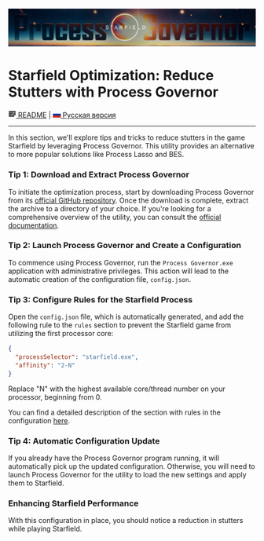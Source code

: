 ![Logo Process Governor](../images/starfield-theme-header.png)

# Starfield Optimization: Reduce Stutters with Process Governor

[![README](../icons/readme.png) README](../README.md) | [![RU](../icons/ru.png) Русская версия](starfield.ru.md)

---

In this section, we'll explore tips and tricks to reduce stutters in the game Starfield by leveraging Process Governor.
This utility provides an alternative to more popular solutions like Process Lasso and BES.

### Tip 1: Download and Extract Process Governor

To initiate the optimization process, start by downloading Process Governor from
its [official GitHub repository](https://github.com/SystemXFiles/process-governor/releases/latest). Once the download is
complete, extract the archive to a directory of your choice. If you're looking for a comprehensive overview of the
utility, you can consult the [official documentation](https://github.com/SystemXFiles/process-governor#readme).

### Tip 2: Launch Process Governor and Create a Configuration

To commence using Process Governor, run the `Process Governor.exe` application with administrative privileges. This
action will lead to the automatic creation of the configuration file, `config.json`.

### Tip 3: Configure Rules for the Starfield Process

Open the `config.json` file, which is automatically generated, and add the following rule to the `rules` section to
prevent the Starfield game from utilizing the first processor core:

```json
{
  "processSelector": "starfield.exe",
  "affinity": "2-N"
}
```

Replace "N" with the highest available core/thread number on your processor, beginning from 0.

You can find a detailed description of the section with rules in the
configuration [here](../README.md#configuration-format).

### Tip 4: Automatic Configuration Update

If you already have the Process Governor program running, it will automatically pick up the updated configuration.
Otherwise, you will need to launch Process Governor for the utility to load the new settings and apply them to
Starfield.

### Enhancing Starfield Performance

With this configuration in place, you should notice a reduction in stutters while playing Starfield.